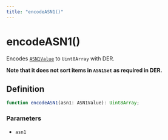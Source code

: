 ```yaml
---
title: "encodeASN1()"
---
```


# encodeASN1()

Encodes [`ASN1Value`](/reference/main/ASN1Value) to `Uint8Array` with DER.

**Note that it does not sort items in `ASN1Set` as required in DER.**

## Definition

```ts
function encodeASN1(asn1: ASN1Value): Uint8Array;
```

### Parameters

- `asn1`
